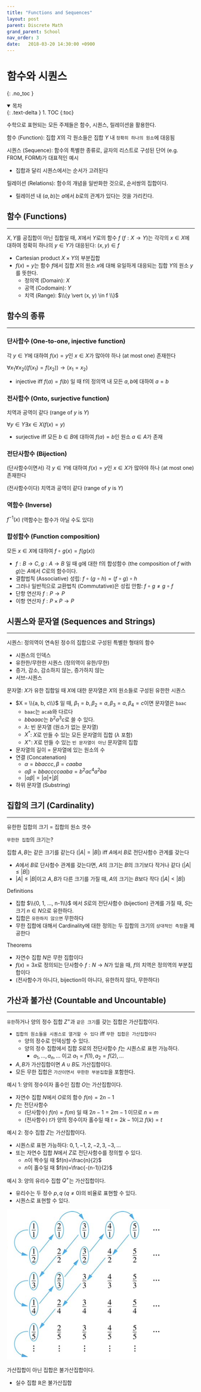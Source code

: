 ```yaml
---
title: "Functions and Sequences"
layout: post
parent: Discrete Math
grand_parent: School
nav_order: 3
date:   2018-03-20 14:30:00 +0900
---
```

# 함수와 시퀀스
{: .no_toc }

<details open markdown="block">
  <summary>
    목차
  </summary>
  {: .text-delta }
1. TOC
{:toc}
</details>


수학으로 표현되는 모든 주제들은 함수, 시퀀스, 릴레이션을 활용한다.

함수 (Function): 집합 $X$의 각 원소들은 집합 $Y$ 내 `정확히 하나의 원소`에 대응됨

시퀀스 (Sequence): 함수의 특별한 종류로, 글자의 리스트로 구성된 단어 (e.g. FROM, FORM)가 대표적인 예시
- 집합과 달리 시퀀스에서는 순서가 고려된다

릴레이션 (Relations): 함수의 개념을 일반화한 것으로, 순서쌍의 집합이다.
- 릴레이션 내 $(a, b)$는 $a$에서 $b$로의 관계가 있다는 것을 가리킨다.

## 함수 (Functions)
---
$X, Y$를 공집합이 아닌 집합일 때, $X$에서 $Y$로의 함수 $f$ ($f: X \rightarrow Y$)는 각각의 $x \in X$에 대하여 정확히 하나의 $y \in Y$가 대응된다: $(x, y)\in f$
- Cartesian product $X\times Y$의 부분집합
- $f(x)=y$는 함수 $f$에서 집합 $X$의 원소 $x$에 대해 유일하게 대응되는 집합 $Y$의 원소 $y$를 뜻한다.
    - 정의역 (Domain): $X$
    - 공역 (Codomain): $Y$
    - 치역 (Range): $\\{y \vert (x, y) \in f \\}$

## 함수의 종류
---
### 단사함수 (One-to-one, injective function)
각 $y\in Y$에 대하여 $f(x)=y$인 $x\in X$가 많아야 하나 (at most one) 존재한다 

$\forall x_{1} \forall x_{2}  ((f(x_{1}) = f(x_{2})) \rightarrow (x_{1}=x_{2})$
- injective iff $f(a)=f(b)$ 일 때 f의 정의역 내 모든 $a, b$에 대하여 $a=b$

### 전사함수 (Onto, surjective function)
치역과 공역이 같다 (range of $y$ is $Y$)

$\forall y \in Y \exists x \in X (f(x)=y)$
- surjective iff 모든 $b\in B$에 대하여 $f(a)=b$인 원소 $a\in A$가 존재

### 전단사함수 (Bijection)
(단사함수이면서) 각 $y\in Y$에 대하여 $f(x)=y$인 $x\in X$가 많아야 하나 (at most one) 존재한다

(전사함수이다) 치역과 공역이 같다 (range of $y$ is $Y$)

### 역함수 (Inverse)
$f^{-1} (x)$ (역함수는 함수가 아닐 수도 있다)

### 합성함수 (Function composition)
모든 $x \in X$에 대하여 $f \circ g (x) = f(g(x))$
- $f: B \rightarrow C, g: A \rightarrow B$ 일 때 g에 대한 f의 합성함수 (the composition of $f$ with $g$)는 $A$에서 $C$로의 함수이다.
- 결합법칙 (Associative) 성립: $f \circ (g \circ h) = (f \circ g) \circ h$
- 그러나 일반적으로 교환법칙 (Commutative)은 성립 안함: $f \circ g \neq g \circ f$
- 단항 연산자 $f: P \rightarrow P$
- 이항 연산자 $f: P \times P \rightarrow P$

## 시퀀스와 문자열 (Sequences and Strings)
---
시퀀스: 정의역이 연속된 정수의 집합으로 구성된 특별한 형태의 함수
- 시퀀스의 인덱스
- 유한한/무한한 시퀀스 (정의역이 유한/무한)
- 증가, 감소, 감소하지 않는, 증가하지 않는
- 서브-시퀀스

문자열: $X$가 유한 집합일 때 $X$에 대한 문자열은 $X$의 원소들로 구성된 유한한 시퀀스
- $X = \\{a, b, c\\}$ 일 때, $\beta_{1}=b, \beta_{2}=a, \beta_{3}=a, \beta_{4}=c$이면 문자열은 `baac`
    - `baac`는 `acab`와 다르다
    - $bbaaac$는 $b^{2}a^{3}c$로 쓸 수 있다.
    - $\lambda$: 빈 문자열 (원소가 없는 문자열)
    - $X^{\ast}$: $X$로 만들 수 있는 모든 문자열의 집합 ($\lambda$ 포함)
    - $X^{+}$: $X$로 만들 수 있는 `빈 문자열이 아닌` 문자열의 집합
- 문자열의 길이 = 문자열에 있는 원소의 수
- 연결 (Concatenation)
    - $\alpha=bbaccc, \beta=caaba$
    - $\alpha\beta=bbaccccaaba=b^{2}ac^{4}a^{2}ba$
    - $\vert \alpha\beta\vert = \vert\alpha\vert + \vert\beta\vert$
- 하위 문자열 (Substring)

## 집합의 크기 (Cardinality)
---
유한한 집합의 크기 = 집합의 원소 갯수

`무한한 집합`의 크기는?

집합 $A, B$는 같은 크기를 같는다 ($\vert A\vert=\vert B\vert$) iff $A$에서 $B$로 전단사함수 관계를 갖는다
- $A$에서 $B$로 단사함수 관계를 갖는다면, $A$의 크기는 $B$의 크기보다 작거나 같다 ($\vert A\vert\leq\vert B\vert$)
- $\vert A\vert\leq\vert B\vert$이고 $A, B$가 다른 크기를 가질 때, $A$의 크기는 $B$보다 작다 ($\vert A\vert<\vert B\vert$)

Definitions
- 집합 $\\{0, 1, ..., n-1\\}$ 에서 $S$로의 전단사함수 (bijection) 관계를 가질 때, $S$는 크기 $n \in N$으로 유한하다.
- 집합은 `유한하지 않으면` 무한하다
- 무한 집합에 대해서 Cardinality에 대한 정의는 두 집합의 크기의 `상대적인 측정`을 제공한다

Theorems
- 자연수 집합 $N$은 무한 집합이다
- $f(x)=3x$로 정의되는 단사함수 $f:N\rightarrow N$가 있을 때, $f$의 치역은 정의역의 부분집합이다 
- (전사함수가 아니다, bijection이 아니다, 유한하지 않다, 무한하다)

## 가산과 불가산 (Countable and Uncountable)
---
`유한`하거나 양의 정수 집합 $Z^{+}$과 `같은 크기`를 갖는 집합은 가산집합이다.
- `집합의 원소들을 시퀀스로 열거할 수 있다` iff `무한 집합은 가산집합이다`
    - 양의 정수로 인덱싱할 수 있다.
    - 양의 정수 집합에서 집합 $S$로의 전단사함수 $f$는 시퀀스로 표현 가능하다.
        - $a_{1},...,a_{n},...$ 이고 $a_{1}=f(1), a_{2}=f(2), ...$
- $A, B$가 가산집합이면 $A\cup B$도 가산집합이다.
- 모든 무한 집합은 `가산이면서 무한한 부분집합`을 포함한다.


예시 1: 양의 정수이자 홀수인 집합 $O$는 가산집합이다.
- 자연수 집합 $N$에서 $O$로의 함수 $f(n) = 2n-1$
- $f$는 전단사함수
    - (단사함수) $f(n)=f(m)$ 일 때 $2n-1=2m-1$ 이므로 $n=m$
    - (전사함수) $t$가 양의 정수이자 홀수일 때 $t=2k-1$이고 $f(k)=t$

예시 2: 정수 집합 $Z$는 가산집합이다.
- 시퀀스로 표현 가능하다: $0, 1, -1, 2, -2, 3, -3, ...$
- 또는 자연수 집합 $N$에서 $Z$로 전단사함수를 정의할 수 있다.
    - $n$이 짝수일 때 $f(n)=\frac{n}{2}$
    - $n$이 홀수일 때 $f(n)=\frac{-(n-1)}{2}$

예시 3: 양의 유리수 집합 $Q^{+}$는 가산집합이다.
- 유리수는 두 정수 $p, q~(q\neq0)$의 비율로 표현할 수 있다.
- 시퀀스로 표현할 수 있다.

![countable_1](../../../assets/images/2018-03-20-image-1.png)

가산집합이 아닌 집합은 불가산집합이다.
- 실수 집합 $\mathbb{R}$은 불가산집합